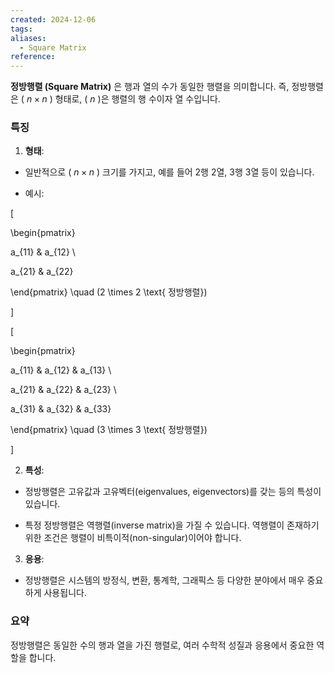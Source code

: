 ```yaml
---
created: 2024-12-06
tags: 
aliases:
  - Square Matrix
reference:
---
```

**정방행렬 (Square Matrix)** 은 행과 열의 수가 동일한 행렬을 의미합니다. 즉, 정방행렬은 \( $n \times n$ \) 형태로, \( $n$ \)은 행렬의 행 수이자 열 수입니다.

### 특징

1. **형태**:

- 일반적으로 \( $n \times n$ \) 크기를 가지고, 예를 들어 2행 2열, 3행 3열 등이 있습니다.

- 예시:

\[

\begin{pmatrix}

a_{11} & a_{12} \\

a_{21} & a_{22}

\end{pmatrix} \quad (2 \times 2 \text{ 정방행렬})

\]

\[

\begin{pmatrix}

a_{11} & a_{12} & a_{13} \\

a_{21} & a_{22} & a_{23} \\

a_{31} & a_{32} & a_{33}

\end{pmatrix} \quad (3 \times 3 \text{ 정방행렬})

\]

2. **특성**:

- 정방행렬은 고유값과 고유벡터(eigenvalues, eigenvectors)를 갖는 등의 특성이 있습니다.

- 특정 정방행렬은 역행렬(inverse matrix)을 가질 수 있습니다. 역행렬이 존재하기 위한 조건은 행렬이 비특이적(non-singular)이어야 합니다.

3. **응용**:

- 정방행렬은 시스템의 방정식, 변환, 통계학, 그래픽스 등 다양한 분야에서 매우 중요하게 사용됩니다.

### 요약

정방행렬은 동일한 수의 행과 열을 가진 행렬로, 여러 수학적 성질과 응용에서 중요한 역할을 합니다.